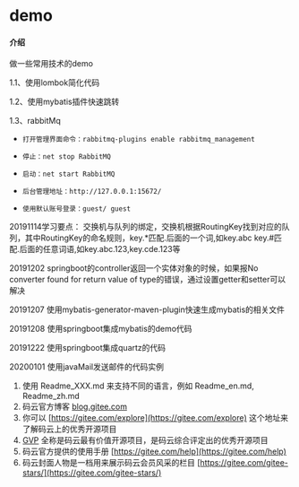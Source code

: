 # demo

#### 介绍
做一些常用技术的demo

1.1、使用lombok简化代码

1.2、使用mybatis插件快速跳转

1.3、rabbitMq

-     打开管理界面命令：rabbitmq-plugins enable rabbitmq_management
-     停止：net stop RabbitMQ
-     启动：net start RabbitMQ
-     后台管理地址：http://127.0.0.1:15672/
-     使用默认账号登录：guest/ guest

20191114学习要点：
交换机与队列的绑定，交换机根据RoutingKey找到对应的队列，其中RoutingKey的命名规则，key.*匹配.后面的一个词,如key.abc
key.#匹配.后面的任意词语,如key.abc.123,key.cde.123等


20191202
springboot的controller返回一个实体对象的时候，如果报No converter found for return value of type的错误，通过设置getter和setter可以解决

20191207
使用mybatis-generator-maven-plugin快速生成mybatis的相关文件

20191208
使用springboot集成mybatis的demo代码

20191222
使用springboot集成quartz的代码

20200101
使用javaMail发送邮件的代码实例




1. 使用 Readme\_XXX.md 来支持不同的语言，例如 Readme\_en.md, Readme\_zh.md
2. 码云官方博客 [blog.gitee.com](https://blog.gitee.com)
3. 你可以 [https://gitee.com/explore](https://gitee.com/explore) 这个地址来了解码云上的优秀开源项目
4. [GVP](https://gitee.com/gvp) 全称是码云最有价值开源项目，是码云综合评定出的优秀开源项目
5. 码云官方提供的使用手册 [https://gitee.com/help](https://gitee.com/help)
6. 码云封面人物是一档用来展示码云会员风采的栏目 [https://gitee.com/gitee-stars/](https://gitee.com/gitee-stars/)
